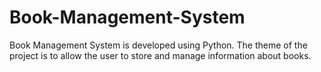 # Book-Management-System
Book Management System is developed using Python. The theme of the project is to allow the user to store and manage information about books. 
